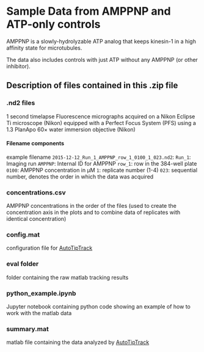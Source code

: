 # Sample Data from AMPPNP and ATP-only controls
AMPPNP is a slowly-hydrolyzable ATP analog that keeps kinesin-1 in a high affinity state for microtubules.

The data also includes controls with just ATP without any AMPPNP (or other inhibitor).

## Description of files contained in this .zip file

### .nd2 files
1 second timelapse Fluorescence micrographs acquired on a Nikon Eclipse Ti microscope (Nikon) equipped with a Perfect Focus System (PFS) using a 1.3 PlanApo 60× water immersion objective (Nikon)

#### Filename components
example filename `2015-12-12_Run_1_AMPPNP_row_1_0100_1_023.nd2`:
`Run_1`: Imaging run
`AMPPNP`: Internal ID for AMPPNP
`row_1`: row in the 384-well plate
`0100`: AMPPNP concentration in µM
`1`: replicate number (1-4)
`023`: sequential number, denotes the order in which the data was acquired

### concentrations.csv

AMPPNP concentrations in the order of the files (used to create the concentration axis in the plots and to combine data of replicates with identical concentration)

### config.mat

configuration file for [AutoTipTrack](https://github.com/thawn/AutoTipTrack)

### eval folder

folder containing the raw matlab tracking results

### python_example.ipynb

Jupyter notebook containing python code showing an example of how to work with the matlab data

### summary.mat

matlab file containing the data analyzed by [AutoTipTrack](https://github.com/thawn/AutoTipTrack)